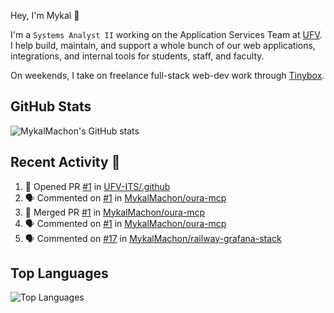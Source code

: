 Hey, I'm Mykal 👋

I'm a `Systems Analyst II` working on the Application Services Team at [UFV](https://ufv.ca). 
I help build, maintain, and support a whole bunch of our web applications, integrations, and internal tools for students, staff, and faculty.

On weekends, I take on freelance full-stack web-dev work through [Tinybox](https://tinybox.dev).

## GitHub Stats
![MykalMachon's GitHub stats](https://github-readme-stats.vercel.app/api?username=MykalMachon&show_icons=true&theme=dark)

## Recent Activity 🚀

<!--START_SECTION:activity-->
1. 💪 Opened PR [#1](undefined) in [UFV-ITS/.github](https://github.com/UFV-ITS/.github)
2. 🗣 Commented on [#1](https://github.com/MykalMachon/oura-mcp/pull/1#issuecomment-3332373092) in [MykalMachon/oura-mcp](https://github.com/MykalMachon/oura-mcp)
3. 🎉 Merged PR [#1](https://github.com/MykalMachon/oura-mcp/pull/1) in [MykalMachon/oura-mcp](https://github.com/MykalMachon/oura-mcp)
4. 🗣 Commented on [#1](https://github.com/MykalMachon/oura-mcp/pull/1#issuecomment-3332373092) in [MykalMachon/oura-mcp](https://github.com/MykalMachon/oura-mcp)
5. 🗣 Commented on [#17](https://github.com/MykalMachon/railway-grafana-stack/issues/17#issuecomment-3271813342) in [MykalMachon/railway-grafana-stack](https://github.com/MykalMachon/railway-grafana-stack)
<!--END_SECTION:activity-->

## Top Languages
![Top Languages](https://github-readme-stats.vercel.app/api/top-langs/?username=MykalMachon&layout=compact&theme=dark)
